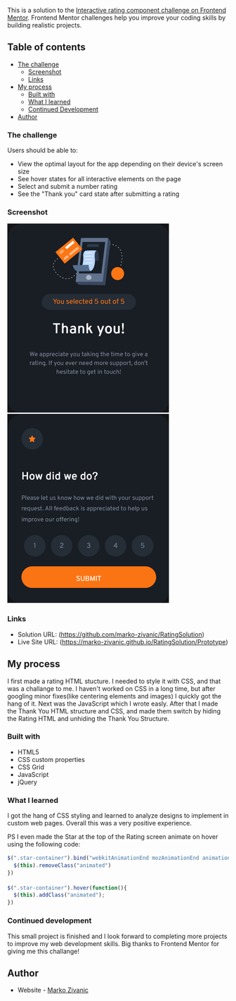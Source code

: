
This is a solution to the [Interactive rating component challenge on Frontend Mentor](https://www.frontendmentor.io/challenges/interactive-rating-component-koxpeBUmI). Frontend Mentor challenges help you improve your coding skills by building realistic projects. 

## Table of contents

- [The challenge](#the-challenge)
  - [Screenshot](#screenshot)
  - [Links](#links)
- [My process](#my-process)
  - [Built with](#built-with)
  - [What I learned](#what-i-learned)
  - [Continued Development](#continued-development)
- [Author](#author)

### The challenge

Users should be able to:

- View the optimal layout for the app depending on their device's screen size
- See hover states for all interactive elements on the page
- Select and submit a number rating
- See the "Thank you" card state after submitting a rating

### Screenshot



![](Screenshot1.png)
![](Screenshot2.png)

### Links

- Solution URL: (https://github.com/marko-zivanic/RatingSolution)
- Live Site URL: (https://marko-zivanic.github.io/RatingSolution/Prototype)

## My process

I first made a rating HTML stucture. I needed to style it with CSS, and that was a challange to me. I haven't worked on CSS in a long time, but after googling minor fixes(like centering elements and images) I quickly got the hang of it. Next was the JavaScript which I wrote easly. After that I made the Thank You HTML structure and CSS, and made them switch by hiding the Rating HTML and unhiding the Thank You Structure.

### Built with

- HTML5
- CSS custom properties
- CSS Grid
- JavaScript
- jQuery

### What I learned

I got the hang of CSS styling and learned to analyze designs to implement in custom web pages. Overall this was a very positive experience.

PS I even made the Star at the top of the Rating screen animate on hover using the following code:

```js
$(".star-container").bind("webkitAnimationEnd mozAnimationEnd animationend", function(){
  $(this).removeClass("animated")  
})

$(".star-container").hover(function(){
  $(this).addClass("animated");        
})
```

### Continued development

This small project is finished and I look forward to completing more projects to improve my web development skills.
Big thanks to Frontend Mentor for giving me this challange!


## Author

- Website - [Marko Zivanic](https://marko-zivanic.github.io/website/)
